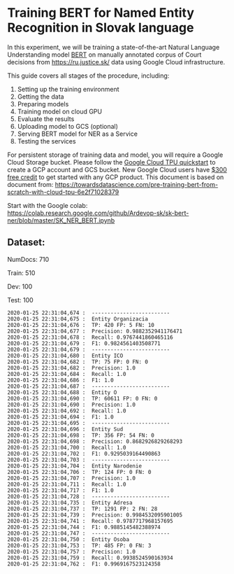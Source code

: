 # Training BERT for Named Entity Recognition in Slovak language
In this experiment, we will be training a state-of-the-art Natural Language Understanding model [BERT](https://arxiv.org/abs/1810.04805.) on manually annotated corpus of Court decisions from https://ru.justice.sk/ data using Google Cloud infrastructure.

This guide covers all stages of the procedure, including:

1. Setting up the training environment
2. Getting the data
3. Preparing models
4. Training model on cloud GPU
5. Evaluate the results
6. Uploading model to GCS (optional)
7. Serving BERT model for NER as a Service
8. Testing the services

For persistent storage of training data and model, you will require a Google Cloud Storage bucket. 
Please follow the [Google Cloud TPU quickstart](https://cloud.google.com/tpu/docs/quickstart) to create a GCP account and GCS bucket. New Google Cloud users have [$300 free credit](https://cloud.google.com/free/) to get started with any GCP product.
This document is based on document from: https://towardsdatascience.com/pre-training-bert-from-scratch-with-cloud-tpu-6e2f71028379

Start with the Google colab: https://colab.research.google.com/github/Ardevop-sk/sk-bert-ner/blob/master/SK_NER_BERT.ipynb

## Dataset:
NumDocs: 710

Train: 510

Dev: 100

Test: 100

```
2020-01-25 22:31:04,674 :  -------------------------
2020-01-25 22:31:04,675 :  Entity Organizacia
2020-01-25 22:31:04,676 :  TP: 420 FP: 5 FN: 10
2020-01-25 22:31:04,677 :  Precision: 0.9882352941176471
2020-01-25 22:31:04,678 :  Recall: 0.9767441860465116
2020-01-25 22:31:04,679 :  F1: 0.9824561403508771
2020-01-25 22:31:04,679 :  -------------------------
2020-01-25 22:31:04,680 :  Entity ICO
2020-01-25 22:31:04,682 :  TP: 75 FP: 0 FN: 0
2020-01-25 22:31:04,682 :  Precision: 1.0
2020-01-25 22:31:04,684 :  Recall: 1.0
2020-01-25 22:31:04,686 :  F1: 1.0
2020-01-25 22:31:04,687 :  -------------------------
2020-01-25 22:31:04,688 :  Entity O
2020-01-25 22:31:04,690 :  TP: 60611 FP: 0 FN: 0
2020-01-25 22:31:04,690 :  Precision: 1.0
2020-01-25 22:31:04,692 :  Recall: 1.0
2020-01-25 22:31:04,694 :  F1: 1.0
2020-01-25 22:31:04,695 :  -------------------------
2020-01-25 22:31:04,696 :  Entity Sud
2020-01-25 22:31:04,698 :  TP: 356 FP: 54 FN: 0
2020-01-25 22:31:04,698 :  Precision: 0.8682926829268293
2020-01-25 22:31:04,700 :  Recall: 1.0
2020-01-25 22:31:04,702 :  F1: 0.9295039164490863
2020-01-25 22:31:04,703 :  -------------------------
2020-01-25 22:31:04,704 :  Entity Narodenie
2020-01-25 22:31:04,706 :  TP: 124 FP: 0 FN: 0
2020-01-25 22:31:04,707 :  Precision: 1.0
2020-01-25 22:31:04,711 :  Recall: 1.0
2020-01-25 22:31:04,717 :  F1: 1.0
2020-01-25 22:31:04,728 :  -------------------------
2020-01-25 22:31:04,735 :  Entity Adresa
2020-01-25 22:31:04,737 :  TP: 1291 FP: 2 FN: 28
2020-01-25 22:31:04,739 :  Precision: 0.9984532095901005
2020-01-25 22:31:04,741 :  Recall: 0.9787717968157695
2020-01-25 22:31:04,744 :  F1: 0.9885145482388974
2020-01-25 22:31:04,747 :  -------------------------
2020-01-25 22:31:04,750 :  Entity Osoba
2020-01-25 22:31:04,753 :  TP: 485 FP: 0 FN: 3
2020-01-25 22:31:04,757 :  Precision: 1.0
2020-01-25 22:31:04,759 :  Recall: 0.9938524590163934
2020-01-25 22:31:04,762 :  F1: 0.9969167523124358
```
